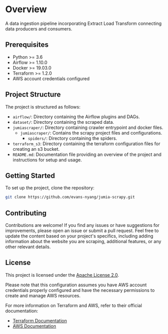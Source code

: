 # Overview

A data ingestion pipeline incorporating Extract Load Transform connecting data producers and consumers.

## Prerequisites

- Python >= 3.6
- Airflow >= 1.10.0
- Docker >= 19.03.0
- Terraform >= 1.2.0
- AWS account credentials configured

## Project Structure

The project is structured as follows:

- `airflow/`: Directory containing the Airflow plugins and DAGs.
- `dataset/`: Directory containing the scraped data.
- `jumiascraper/`: Directory containing crawler entrypoint and docker files.
  - `jumiascraper/`: Contains the scrapy project files and configurations.
    - `spiders/`: Directory containing the spiders.
- `terraform_s3`: Directory containing the terraform configuration files for creating an s3 bucket.
- `README.md`: Documentation file providing an overview of the project and instructions for setup and usage.

## Getting Started

To set up the project, clone the repository:

```bash
git clone https://github.com/evans-nyang/jumia-scrapy.git
```

## Contributing

Contributions are welcome! If you find any issues or have suggestions for improvements, please open an issue or submit a pull request.
Feel free to update the content based on your project's specifics, including adding information about the website you are scraping, additional features, or any other relevant details.

## License

This project is licensed under the [Apache License 2.0](LICENSE).

Please note that this configuration assumes you have AWS account credentials properly configured and have the necessary permissions to create and manage AWS resources.

For more information on Terraform and AWS, refer to their official documentation:

- [Terraform Documentation](https://www.terraform.io/docs/index.html)
- [AWS Documentation](https://docs.aws.amazon.com/)
